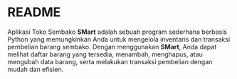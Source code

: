 # README
Aplikasi Toko Sembako **SMart** adalah sebuah program sederhana berbasis Python yang memungkinkan Anda untuk mengelola inventaris dan transaksi pembelian barang sembako. Dengan menggunakan **SMart**, Anda dapat melihat daftar barang yang tersedia, menambah, menghapus, atau mengubah data barang, serta melakukan transaksi pembelian dengan mudah dan efisien.
